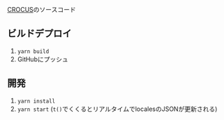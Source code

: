 
[CROCUS](https://masaki-cb.github.io/crocus/)のソースコード

## ビルドデプロイ
1. `yarn build`
2. GitHubにプッシュ
  
## 開発
1. `yarn install`
2. `yarn start` (`t()`でくくるとリアルタイムでlocalesのJSONが更新される)